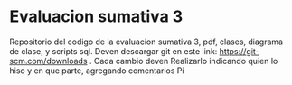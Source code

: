 # Evaluacion sumativa 3
 Repositorio del codigo de la evaluacion sumativa 3, pdf, clases, diagrama de clase, y scripts sql. Deven descargar git en este link: https://git-scm.com/downloads . Cada cambio deven Realizarlo indicando quien lo hiso y en que parte, agregando comentarios
Pi
